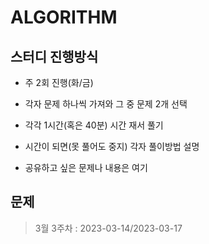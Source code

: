 # ALGORITHM

## 스터디 진행방식
* 주 2회 진행(화/금)
* 각자 문제 하나씩 가져와 그 중 문제 2개 선택
* 각각 1시간(혹은 40분) 시간 재서 풀기
* 시간이 되면(못 풀어도 중지) 각자 풀이방법 설명

* 공유하고 싶은 문제나 내용은 여기

## 문제
>3월 3주차 : 2023-03-14/2023-03-17
